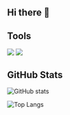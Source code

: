 ## Hi there 👋

<!--
**hdclans/hdclans** is a ✨ _special_ ✨ repository because its `README.md` (this file) appears on your GitHub profile.

Here are some ideas to get you started:

- 🔭 I’m currently working on ...
- 🌱 I’m currently learning ...
- 👯 I’m looking to collaborate on ...
- 🤔 I’m looking for help with ...
- 💬 Ask me about ...
- 📫 How to reach me: ...
- 😄 Pronouns: ...
- ⚡ Fun fact: ...
-->

## Tools

<img src="https://skillicons.dev/icons?i=html,css,js,php,python,c,cpp,matlab" />

<img src="https://skillicons.dev/icons?i=linux,docker,postgresql,mysql,github,git,figma,debian,ubuntu,vscode,visualstudio,geogebra" />

## GitHub Stats

![GitHub stats](https://github-readme-stats.vercel.app/api?username=hdclans&show_icons=true&theme=dracula&hide_progress=true)

![Top Langs](https://github-readme-stats-one-bice.vercel.app/api/top-langs/?username=hdclans&hide_progress=true&langs_count=10&layout=compact&theme=dracula&role=OWNER,ORGANIZATION_MEMBER,COLLABORATOR)
